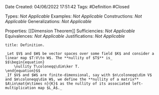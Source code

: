 <br />
<br />

Date Created: 04/06/2022 17:51:42
Tags: #Definition #Closed

Types: _Not Applicable_
Examples: _Not Applicable_
Constructions: _Not Applicable_
Generalizations: _Not Applicable_

Properties: [[Dimension Theorem]]
Sufficiencies: _Not Applicable_
Equivalences: _Not Applicable_
Justifications: _Not Applicable_

``` ad-Definition
title: Definition.

_Let $V$ and $W$ be vector spaces over some field $K$ and consider a linear map $T:V\to W$. The **nullity of $T$** is_
$$\begin{equation}
    \nullity T\coloneqq\dim\ker T.
\end{equation}$$
_If $V$ and $W$ are finite-dimensional, say with $n\coloneqq\dim V$ and $m\coloneqq\dim W$, we define the **nullity of a matrix** $A\in\mat{m\times n}{K}$ as the nullity of its associated left-multiplication map $L_A$._

```

